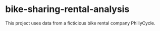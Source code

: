 # bike-sharing-rental-analysis

This project uses data from a ficticious bike rental company PhillyCycle. 

